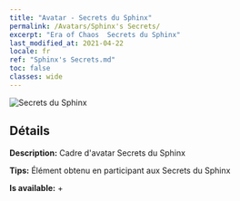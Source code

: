 ```yaml
---
title: "Avatar - Secrets du Sphinx"
permalink: /Avatars/Sphinx's Secrets/
excerpt: "Era of Chaos  Secrets du Sphinx"
last_modified_at: 2021-04-22
locale: fr
ref: "Sphinx's Secrets.md"
toc: false
classes: wide
---
```

 ![Secrets du Sphinx](/images/a/avatarFrame_25.png)

## Détails

 **Description:** Cadre d'avatar Secrets du Sphinx 

 **Tips:** Élément obtenu en participant aux Secrets du Sphinx 

 **Is available:**  + 

